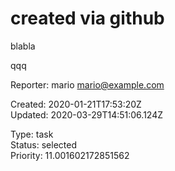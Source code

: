 # created via github

blabla

qqq

Reporter: mario <mario@example.com>  

Created: 2020-01-21T17:53:20Z  
Updated: 2020-03-29T14:51:06.124Z

Type: task  
Status: selected  
Priority: 11.001602172851562
